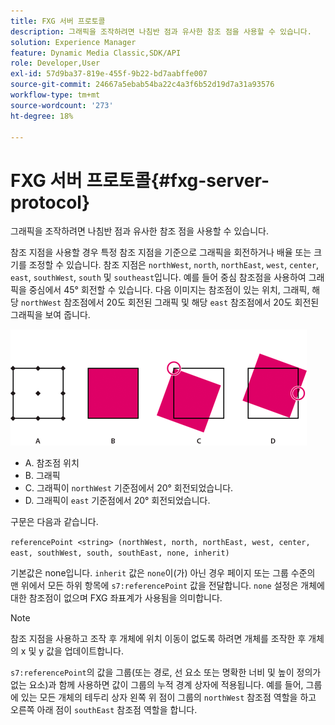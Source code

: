 ```yaml
---
title: FXG 서버 프로토콜
description: 그래픽을 조작하려면 나침반 점과 유사한 참조 점을 사용할 수 있습니다.
solution: Experience Manager
feature: Dynamic Media Classic,SDK/API
role: Developer,User
exl-id: 57d9ba37-819e-455f-9b22-bd7aabffe007
source-git-commit: 24667a5ebab54ba22c4a3f6b52d19d7a31a93576
workflow-type: tm+mt
source-wordcount: '273'
ht-degree: 18%

---
```


# FXG 서버 프로토콜{#fxg-server-protocol}

그래픽을 조작하려면 나침반 점과 유사한 참조 점을 사용할 수 있습니다.

참조 지점을 사용할 경우 특정 참조 지점을 기준으로 그래픽을 회전하거나 배율 또는 크기를 조정할 수 있습니다. 참조 지점은 `northWest`, `north`, `northEast`, `west`, `center`, `east`, `southWest`, `south` 및 `southeast`입니다. 예를 들어 중심 참조점을 사용하여 그래픽을 중심에서 45° 회전할 수 있습니다. 다음 이미지는 참조점이 있는 위치, 그래픽, 해당 `northWest` 참조점에서 20도 회전된 그래픽 및 해당 `east` 참조점에서 20도 회전된 그래픽을 보여 줍니다.

![참조 지점 이미지](assets/wp_ref_points.png)

* A. 참조점 위치
* B. 그래픽
* C. 그래픽이 `northWest` 기준점에서 20° 회전되었습니다.
* D. 그래픽이 `east` 기준점에서 20° 회전되었습니다.

구문은 다음과 같습니다.

`referencePoint <string> (northWest, north, northEast, west, center, east, southWest, south, southEast, none, inherit)`

기본값은 none입니다. `inherit` 값은 `none`이(가) 아닌 경우 페이지 또는 그룹 수준의 맨 위에서 모든 하위 항목에 `s7:referencePoint` 값을 전달합니다. `none` 설정은 개체에 대한 참조점이 없으며 FXG 좌표계가 사용됨을 의미합니다.

>[!NOTE]
>
>참조 지점을 사용하고 조작 후 개체에 위치 이동이 없도록 하려면 개체를 조작한 후 개체의 x 및 y 값을 업데이트합니다.

`s7:referencePoint`의 값을 그룹(또는 경로, 선 요소 또는 명확한 너비 및 높이 정의가 없는 요소)과 함께 사용하면 값이 그룹의 누적 경계 상자에 적용됩니다. 예를 들어, 그룹에 있는 모든 개체의 테두리 상자 왼쪽 위 점이 그룹의 `northWest` 참조점 역할을 하고 오른쪽 아래 점이 `southEast` 참조점 역할을 합니다.
